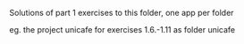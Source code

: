 Solutions of part 1 exercises to this folder, one app per folder
 
eg. the project unicafe for exercises 1.6.-1.11 as folder unicafe
